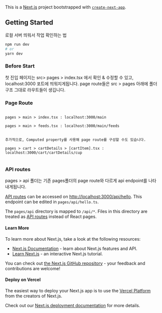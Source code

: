 This is a [Next.js](https://nextjs.org/) project bootstrapped with [`create-next-app`](https://github.com/vercel/next.js/tree/canary/packages/create-next-app).

## Getting Started

로컬 서버 띄워서 작업 확인하는 법

```bash
npm run dev
# or
yarn dev
```

### Before Start

첫 진입 페이지는 src> pages > index.tsx 에서 확인 & 수정할 수 있고, localhost:3000 포트에 띄워지게됩니다.
page route들은 src > pages 아래에 폴더 구조 그대로 라우트들이 생깁니다.

### Page Route

```

pages > main > index.tsx : localhost:3000/main

pages > main > feeds.tsx : localhost:3000/main/feeds


추가적으로, Computed property를 사용해 page route를 구성할 수도 있습니다.

pages > cart > cartDetails > [cartItem].tsx : localhost:3000/cart/cartDetails/cup


```

### API routes

pages > api 폴더는 기존 pages폴더의 page route와 다르게 api endpoint를 나타내게됩니다.

[API routes](https://nextjs.org/docs/api-routes/introduction) can be accessed on [http://localhost:3000/api/hello](http://localhost:3000/api/hello). This endpoint can be edited in `pages/api/hello.ts`.

The `pages/api` directory is mapped to `/api/*`. Files in this directory are treated as [API routes](https://nextjs.org/docs/api-routes/introduction) instead of React pages.

#### Learn More

To learn more about Next.js, take a look at the following resources:

- [Next.js Documentation](https://nextjs.org/docs) - learn about Next.js features and API.
- [Learn Next.js](https://nextjs.org/learn) - an interactive Next.js tutorial.

You can check out [the Next.js GitHub repository](https://github.com/vercel/next.js/) - your feedback and contributions are welcome!

#### Deploy on Vercel

The easiest way to deploy your Next.js app is to use the [Vercel Platform](https://vercel.com/new?utm_medium=default-template&filter=next.js&utm_source=create-next-app&utm_campaign=create-next-app-readme) from the creators of Next.js.

Check out our [Next.js deployment documentation](https://nextjs.org/docs/deployment) for more details.
